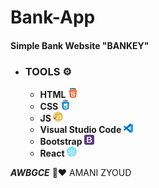 # Bank-App
#### Simple Bank Website "BANKEY" 

* ### **TOOLS ⚙️**
   * **HTML  ![](bank-app/images/html-5.png)**
   * **CSS   ![](bank-app/images/css.png)**
   * **JS ![](bank-app/images/javascript.png)**
   * **Visual Studio Code ![](bank-app/images/vs.png)**
   * **Bootstrap ![](bank-app/images/bootstrap.png)**
   * **React ![](bank-app/images/react.png)**




***AWBGCE*** 🌼❤️ AMANI ZYOUD